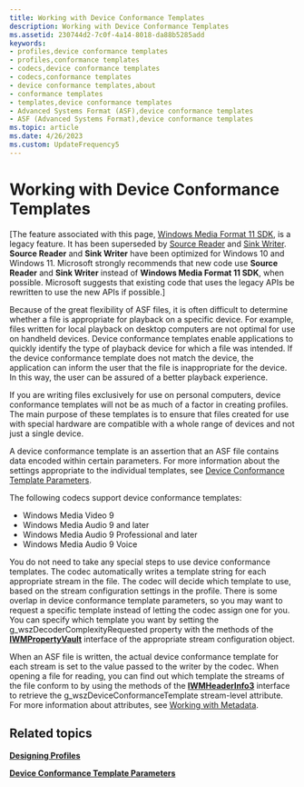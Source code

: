 ```yaml
---
title: Working with Device Conformance Templates
description: Working with Device Conformance Templates
ms.assetid: 230744d2-7c0f-4a14-8018-da88b5285add
keywords:
- profiles,device conformance templates
- profiles,conformance templates
- codecs,device conformance templates
- codecs,conformance templates
- device conformance templates,about
- conformance templates
- templates,device conformance templates
- Advanced Systems Format (ASF),device conformance templates
- ASF (Advanced Systems Format),device conformance templates
ms.topic: article
ms.date: 4/26/2023
ms.custom: UpdateFrequency5
---
```


# Working with Device Conformance Templates

\[The feature associated with this page, [Windows Media Format 11 SDK](/windows/win32/wmformat/windows-media-format-11-sdk), is a legacy feature. It has been superseded by [Source Reader](/windows/win32/medfound/source-reader) and [Sink Writer](/windows/win32/medfound/sink-writer). **Source Reader** and **Sink Writer** have been optimized for Windows 10 and Windows 11. Microsoft strongly recommends that new code use **Source Reader** and **Sink Writer** instead of **Windows Media Format 11 SDK**, when possible. Microsoft suggests that existing code that uses the legacy APIs be rewritten to use the new APIs if possible.\]

Because of the great flexibility of ASF files, it is often difficult to determine whether a file is appropriate for playback on a specific device. For example, files written for local playback on desktop computers are not optimal for use on handheld devices. Device conformance templates enable applications to quickly identify the type of playback device for which a file was intended. If the device conformance template does not match the device, the application can inform the user that the file is inappropriate for the device. In this way, the user can be assured of a better playback experience.

If you are writing files exclusively for use on personal computers, device conformance templates will not be as much of a factor in creating profiles. The main purpose of these templates is to ensure that files created for use with special hardware are compatible with a whole range of devices and not just a single device.

A device conformance template is an assertion that an ASF file contains data encoded within certain parameters. For more information about the settings appropriate to the individual templates, see [Device Conformance Template Parameters](device-conformance-template-parameters.md).

The following codecs support device conformance templates:

-   Windows Media Video 9
-   Windows Media Audio 9 and later
-   Windows Media Audio 9 Professional and later
-   Windows Media Audio 9 Voice

You do not need to take any special steps to use device conformance templates. The codec automatically writes a template string for each appropriate stream in the file. The codec will decide which template to use, based on the stream configuration settings in the profile. There is some overlap in device conformance template parameters, so you may want to request a specific template instead of letting the codec assign one for you. You can specify which template you want by setting the g\_wszDecoderComplexityRequested property with the methods of the [**IWMPropertyVault**](/previous-versions/windows/desktop/api/wmsdkidl/nn-wmsdkidl-iwmpropertyvault) interface of the appropriate stream configuration object.

When an ASF file is written, the actual device conformance template for each stream is set to the value passed to the writer by the codec. When opening a file for reading, you can find out which template the streams of the file conform to by using the methods of the [**IWMHeaderInfo3**](/previous-versions/windows/desktop/api/wmsdkidl/nn-wmsdkidl-iwmheaderinfo3) interface to retrieve the g\_wszDeviceConformanceTemplate stream-level attribute. For more information about attributes, see [Working with Metadata](working-with-metadata.md).

## Related topics

<dl> <dt>

[**Designing Profiles**](designing-profiles.md)
</dt> <dt>

[**Device Conformance Template Parameters**](device-conformance-template-parameters.md)
</dt> </dl>

 

 




